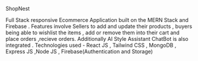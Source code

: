 ShopNest 

Full Stack responsive Ecommerce  Application built on the MERN Stack and Firebase . Features involve Sellers to add and update their products , buyers being able to wishlist the items , add or remove them into their cart and place orders ,recieve orders. Additionally AI  Style Assistant ChatBot is also integrated . Technologies used - React JS , Tailwind CSS , MongoDB , Express JS ,Node JS , Firebase(Authentication and Storage)  